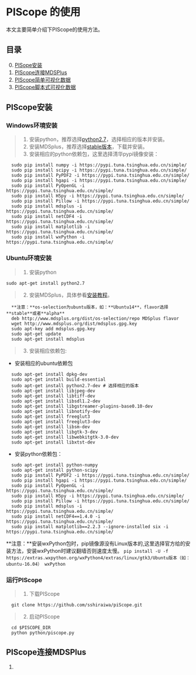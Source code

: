 # PIScope 的使用

本文主要简单介绍下PIScope的使用方法。

## 目录

0. [PISope安装](#PIScope安装)
0. [PIScope连接MDSPlus](#PIScope连接MDSPlus)
0. [PIScope简单可视化数据](#PIScope简单可视化数据)
0. [PIScope脚本式可视化数据](#PIScope脚本式可视化数据)

## PIScope安装

### Windows环境安装

> 1. 安装python，推荐选择[python2.7](https://www.python.org/downloads/windows/)，选择相应的版本并安装。
> 2. 安装MDSplus，推荐选择[stable版本](http://www.mdsplus.org/index.php/Latest_Windows_Distributions)，下载并安装。
> 3. 安装相应的python依赖包，这里选择清华pypi镜像安装：
```
  sudo pip install numpy -i https://pypi.tuna.tsinghua.edu.cn/simple/ 
  sudo pip install scipy -i https://pypi.tuna.tsinghua.edu.cn/simple/ 
  sudo pip install PyPDF2 -i https://pypi.tuna.tsinghua.edu.cn/simple/ 
  sudo pip install hgapi -i https://pypi.tuna.tsinghua.edu.cn/simple/
  sudo pip install PyOpenGL -i https://pypi.tuna.tsinghua.edu.cn/simple/ 
  sudo pip install H5py -i https://pypi.tuna.tsinghua.edu.cn/simple/ 
  sudo pip install Pillow -i https://pypi.tuna.tsinghua.edu.cn/simple/ 
  sudo pip install mdsplus -i https://pypi.tuna.tsinghua.edu.cn/simple/
  sudo pip install netCDF4 -i https://pypi.tuna.tsinghua.edu.cn/simple/
  sudo pip install matplotlib -i https://pypi.tuna.tsinghua.edu.cn/simple/ 
  sudo pip install wxPython -i https://pypi.tuna.tsinghua.edu.cn/simple/ 
```

### Ubuntu环境安装

> 1. 安装python

```sudo apt-get install python2.7```
> 2. 安装MDSplus，具体参看[安装教程](http://www.mdsplus.org/index.php/Latest_Ubuntu/Debian_Packages)。
```
  **注意：**os-selection为ubuntu版本，如：**Ubuntu14**，flavor选择**stable**或者**alpha**
  deb http://www.mdsplus.org/dist/os-selection/repo MDSplus flavor
  wget http://www.mdsplus.org/dist/mdsplus.gpg.key
  sudo apt-key add mdsplus.gpg.key
  sudo apt-get update
  sudo apt-get install mdsplus
```
> 3. 安装相应依赖包:

* 安装相应的ubuntu依赖包
```
  sudo apt-get install dpkg-dev
  sudo apt-get install build-essential
  sudo apt-get install python2.7-dev # 选择相应的版本
  sudo apt-get install libjpeg-dev
  sudo apt-get install libtiff-dev
  sudo apt-get install libsdl1.2-dev
  sudo apt-get install libgstreamer-plugins-base0.10-dev
  sudo apt-get install libnotify-dev
  sudo apt-get install freeglut3
  sudo apt-get install freeglut3-dev
  sudo apt-get install libsm-dev
  sudo apt-get install libgtk-3-dev
  sudo apt-get install libwebkitgtk-3.0-dev 
  sudo apt-get install libxtst-dev
```

* 安装python依赖包：
```
  sudo apt-get install python-numpy
  sudo apt-get install python-scipy
  sudo pip install PyPDF2 -i https://pypi.tuna.tsinghua.edu.cn/simple/ 
  sudo pip install hgapi -i https://pypi.tuna.tsinghua.edu.cn/simple/
  sudo pip install PyOpenGL -i https://pypi.tuna.tsinghua.edu.cn/simple/ 
  sudo pip install H5py -i https://pypi.tuna.tsinghua.edu.cn/simple/ 
  sudo pip install Pillow -i https://pypi.tuna.tsinghua.edu.cn/simple/ 
  sudo pip install mdsplus -i https://pypi.tuna.tsinghua.edu.cn/simple/
  sudo pip install netCDF4==1.4.0 -i https://pypi.tuna.tsinghua.edu.cn/simple/
  sudo pip install matplotlib==2.2.3 --ignore-installed six -i https://pypi.tuna.tsinghua.edu.cn/simple/ 
```

**注意：**安装wxPython包时，pip镜像源没有Linux版本的,这里选择官方给的安装方法，安装wxPython时建议翻墙否则速度太慢。
```pip install -U -f https://extras.wxpython.org/wxPython4/extras/linux/gtk3/Ubuntu版本（如：ubuntu-16.04） wxPython```

### 运行PIScope

> 1. 下载PIScope
```
  git clone https://github.com/sshiraiwa/piScope.git
```
> 2. 启动PIScope
```
  cd $PISCOPE_DIR
  python python/piscope.py
```
## PIScope连接MDSPlus
1. 
